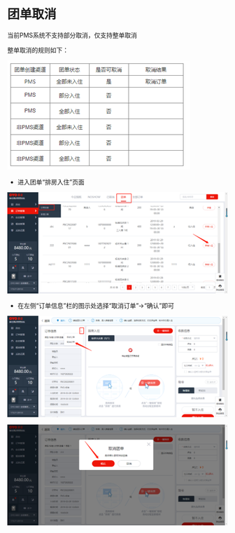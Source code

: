 # 团单取消

当前PMS系统不支持部分取消，仅支持整单取消

整单取消的规则如下：

![](../../../.gitbook/assets/image%20%28804%29.png)

* 进入团单“排房入住”页面

![](../../../.gitbook/assets/image%20%28748%29.png)

* 在左侧“订单信息”栏的图示处选择“取消订单”→“确认”即可

![](../../../.gitbook/assets/image%20%28761%29.png)

![](../../../.gitbook/assets/image%20%28476%29.png)

